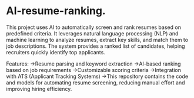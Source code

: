 # AI-resume-ranking.
This project uses AI to automatically screen and rank resumes based on predefined criteria. It leverages natural language processing (NLP) and machine learning to analyze resumes, extract key skills, and match them to job descriptions. The system provides a ranked list of candidates, helping recruiters quickly identify top applicants.

Features:
->Resume parsing and keyword extraction
->AI-based ranking based on job requirements
->Customizable scoring criteria
->Integration with ATS (Applicant Tracking Systems)
->This repository contains the code and models for automating resume screening, reducing manual effort and improving hiring efficiency.
